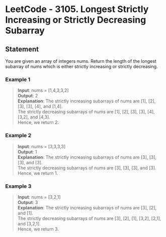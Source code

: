 # LeetCode - 3105. Longest Strictly Increasing or Strictly Decreasing Subarray

## Statement
You are given an array of integers nums. Return the length of the longest subarray of nums which is either strictly increasing or strictly decreasing.

### Example 1
> **Input**: nums = [1,4,3,3,2] <br>
**Output**: 2 <br>
**Explanation**: The strictly increasing subarrays of nums are [1], [2], [3], [3], [4], and [1,4]. <br>
The strictly decreasing subarrays of nums are [1], [2], [3], [3], [4], [3,2], and [4,3]. <br>
Hence, we return 2.

### Example 2
> **Input**: nums = [3,3,3,3] <br>
**Output**: 1 <br>
**Explanation**: The strictly increasing subarrays of nums are [3], [3], [3], and [3]. <br>
The strictly decreasing subarrays of nums are [3], [3], [3], and [3]. <br>
Hence, we return 1.

### Example 3
> **Input**: nums = [3,2,1] <br>
**Output**: 3 <br>
**Explanation**: The strictly increasing subarrays of nums are [3], [2], and [1]. <br>
The strictly decreasing subarrays of nums are [3], [2], [1], [3,2], [2,1], and [3,2,1]. <br>
Hence, we return 3.